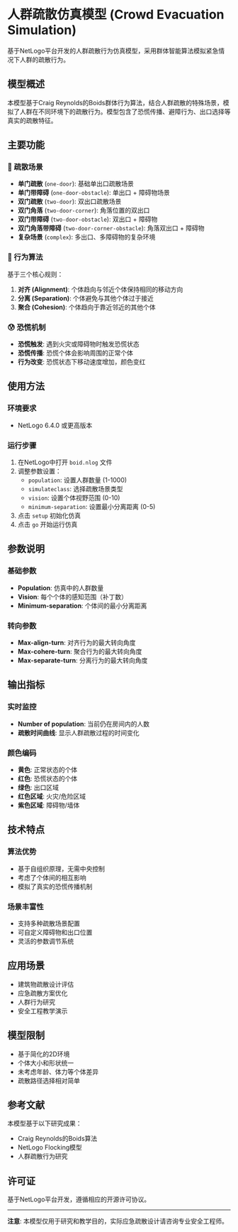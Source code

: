 # 人群疏散仿真模型 (Crowd Evacuation Simulation)

基于NetLogo平台开发的人群疏散行为仿真模型，采用群体智能算法模拟紧急情况下人群的疏散行为。

## 模型概述

本模型基于Craig Reynolds的Boids群体行为算法，结合人群疏散的特殊场景，模拟了人群在不同环境下的疏散行为。模型包含了恐慌传播、避障行为、出口选择等真实的疏散特征。

## 主要功能

### 🏃 疏散场景
- **单门疏散** (`one-door`): 基础单出口疏散场景
- **单门带障碍** (`one-door-obstacle`): 单出口 + 障碍物场景
- **双门疏散** (`two-door`): 双出口疏散场景
- **双门角落** (`two-door-corner`): 角落位置的双出口
- **双门带障碍** (`two-door-obstacle`): 双出口 + 障碍物
- **双门角落带障碍** (`two-door-corner-obstacle`): 角落双出口 + 障碍物
- **复杂场景** (`complex`): 多出口、多障碍物的复杂环境

### 🧠 行为算法
基于三个核心规则：
1. **对齐 (Alignment)**: 个体趋向与邻近个体保持相同的移动方向
2. **分离 (Separation)**: 个体避免与其他个体过于接近
3. **聚合 (Cohesion)**: 个体趋向于靠近邻近的其他个体

### 😰 恐慌机制
- **恐慌触发**: 遇到火灾或障碍物时触发恐慌状态
- **恐慌传播**: 恐慌个体会影响周围的正常个体
- **行为改变**: 恐慌状态下移动速度增加，颜色变红

## 使用方法

### 环境要求
- NetLogo 6.4.0 或更高版本

### 运行步骤
1. 在NetLogo中打开 `boid.nlog` 文件
2. 调整参数设置：
   - `population`: 设置人群数量 (1-1000)
   - `simulateclass`: 选择疏散场景类型
   - `vision`: 设置个体视野范围 (0-10)
   - `minimum-separation`: 设置最小分离距离 (0-5)
3. 点击 `setup` 初始化仿真
4. 点击 `go` 开始运行仿真

## 参数说明

### 基础参数
- **Population**: 仿真中的人群数量
- **Vision**: 每个个体的感知范围（补丁数）
- **Minimum-separation**: 个体间的最小分离距离

### 转向参数
- **Max-align-turn**: 对齐行为的最大转向角度
- **Max-cohere-turn**: 聚合行为的最大转向角度  
- **Max-separate-turn**: 分离行为的最大转向角度

## 输出指标

### 实时监控
- **Number of population**: 当前仍在房间内的人数
- **疏散时间曲线**: 显示人群疏散过程的时间变化

### 颜色编码
- **黄色**: 正常状态的个体
- **红色**: 恐慌状态的个体
- **绿色**: 出口区域
- **红色区域**: 火灾/危险区域
- **紫色区域**: 障碍物/墙体

## 技术特点

### 算法优势
- 基于自组织原理，无需中央控制
- 考虑了个体间的相互影响
- 模拟了真实的恐慌传播机制

### 场景丰富性
- 支持多种疏散场景配置
- 可自定义障碍物和出口位置
- 灵活的参数调节系统

## 应用场景

- 建筑物疏散设计评估
- 应急疏散方案优化
- 人群行为研究
- 安全工程教学演示

## 模型限制

- 基于简化的2D环境
- 个体大小和形状统一
- 未考虑年龄、体力等个体差异
- 疏散路径选择相对简单

## 参考文献

本模型基于以下研究成果：
- Craig Reynolds的Boids算法
- NetLogo Flocking模型
- 人群疏散行为研究

## 许可证

基于NetLogo平台开发，遵循相应的开源许可协议。

---

**注意**: 本模型仅用于研究和教学目的，实际应急疏散设计请咨询专业安全工程师。
